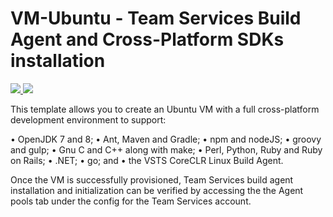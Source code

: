 # VM-Ubuntu - Team Services Build Agent and Cross-Platform SDKs installation

<a href="https://portal.azure.com/#create/Microsoft.Template/uri/https%3A%2F%2Fraw.githubusercontent.com%2Fazure%2Fazure-quickstart-templates%2Fmaster%2Fvsts-fullbuild-ubuntu-vm%2Fazuredeploy.json" target="_blank">
    <img src="http://azuredeploy.net/deploybutton.png"/>
</a>
<a href="http://armviz.io/#/?load=https%3A%2F%2Fraw.githubusercontent.com%2Fzaure%2Fazure-quickstart-templates%2Fmaster%2Fvsts-fullbuild-ubuntu-vm%2Fazuredeploy.json" target="_blank">
    <img src="http://armviz.io/visualizebutton.png"/>
</a>

This template allows you to create an Ubuntu VM with a full cross-platform development environment to support:

• OpenJDK 7 and 8; 
• Ant, Maven and Gradle;
• npm and nodeJS;
• groovy and gulp;
• Gnu C and C++ along with make;
• Perl, Python, Ruby and Ruby on Rails;
• .NET;
• go; and
• the VSTS CoreCLR Linux Build Agent. 

Once the VM is successfully provisioned, Team Services build agent installation and initialization can be verified by accessing the the Agent pools tab under the config for the Team Services account.
